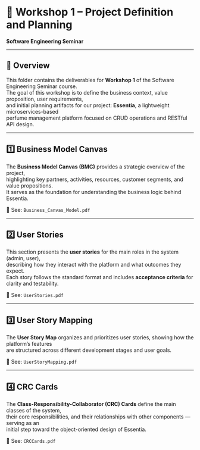# 🧪 Workshop 1 – Project Definition and Planning  
**Software Engineering Seminar**

---

## 📌 Overview
This folder contains the deliverables for **Workshop 1** of the Software Engineering Seminar course.  
The goal of this workshop is to define the business context, value proposition, user requirements,  
and initial planning artifacts for our project: **Essentia**, a lightweight microservices-based  
perfume management platform focused on CRUD operations and RESTful API design.

---

## 1️⃣ Business Model Canvas
The **Business Model Canvas (BMC)** provides a strategic overview of the project,  
highlighting key partners, activities, resources, customer segments, and value propositions.  
It serves as the foundation for understanding the business logic behind Essentia.  

📄 See: `Business_Canvas_Model.pdf`

---

## 2️⃣ User Stories
This section presents the **user stories** for the main roles in the system (admin, user),  
describing how they interact with the platform and what outcomes they expect.  
Each story follows the standard format and includes **acceptance criteria** for clarity and testability.

📄 See: `UserStories.pdf`

---

## 3️⃣ User Story Mapping
The **User Story Map** organizes and prioritizes user stories, showing how the platform’s features  
are structured across different development stages and user goals.

📄 See: `UserStoryMapping.pdf`

---

## 4️⃣ CRC Cards
The **Class-Responsibility-Collaborator (CRC) Cards** define the main classes of the system,  
their core responsibilities, and their relationships with other components — serving as an  
initial step toward the object-oriented design of Essentia.

📄 See: `CRCCards.pdf`

